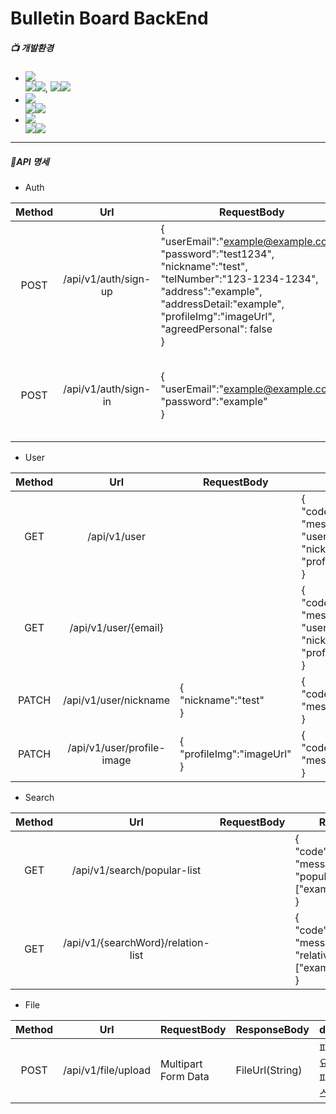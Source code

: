 # Bulletin Board BackEnd 
##### 📺 개발환경
* <img src="https://img.shields.io/badge/Framework-%23121011?style=plastic"/>
     <div>
         <img src="https://img.shields.io/badge/springboot-6DB33F?style=float-square&logo=springboot&logoColor=white"><img src="https://img.shields.io/badge/3.2.5-515151?style=float-square">, <img/ src="https://img.shields.io/badge/Spring Security-6DB33F?style=float-square&logo=springsecurity&logoColor=white"><img src="https://img.shields.io/badge/3.2.5-515151?style=float-square">
     </div>

* <img src="https://img.shields.io/badge/Language-%23121011?style=plastic">
     <div>
          <img src="https://img.shields.io/badge/java-%23ED8B00?style=float-square&logo=openjdk&logoColor=white"><img src="https://img.shields.io/badge/17-515151?style=float-square">
     </div>

* <img src="https://img.shields.io/badge/Build-%23121011?style=plastic">
     <div>
          <img src="https://img.shields.io/badge/Gradle-02303A?style=float-square&logo=Gradle&logoColor=white"><img src="https://img.shields.io/badge/8.7-515151?style=float-square">
     </div>

----------------------------------
##### 📖API 명세


* Auth

| Method | Url | RequestBody | ResponseBody | description |  
|:--------:|:---:|---------|----------|-------------|
| POST | /api/v1/auth/sign-up | {<br/> "userEmail":"example@example.com",<br/> "password":"test1234",<br/> "nickname":"test",<br/> "telNumber":"123-1234-1234",<br/> "address":"example",<br/> "addressDetail:"example",<br/> "profileImg":"imageUrl",<br/> "agreedPersonal": false<br/> }| {<br/> "code":"SU",<br/> "message":"success"<br/> } | 회원가입 요청.|
| POST | /api/v1/auth/sign-in | {<br/> "userEmail":"example@example.com",<br/> "password":"example"<br/> } | {<br/> "code":"SU",<br/> "message":"success",<br/> "aceessToken":"JWT Token",<br/> "expireTime": 3600<br/> }| 로그인 요청.<br/> 성공시accessToken 발급.<br/> 실패시 Error코드 응답. | 


* User 

| Method | Url | RequestBody | ResponseBody | description |  
|:--------:|:---:|---------|----------|-------------|
| GET | /api/v1/user |  | {<br/>"code":"SU",<br/> "message":"sucess",<br/> "userEmail":"example@example.com",<br/> "nickname":"thisis",<br/> "profileImg":"imageUrl"<br/>} | 로그인된 유저의 정보를 요청. |
| GET | /api/v1/user/{email} | |  {<br/>"code":"SU",<br/> "message":"sucess",<br/> "userEmail":"example@example.com",<br/> "nickname":"thisis",<br/> "profileImg":"imageUrl"<br/>} | '특정' 유저의 데이터 요청.|
| PATCH | /api/v1/user/nickname | {<br/>"nickname":"test"<br/>} | {<br/> "code" : "SU",<br/> "message" : "success" <br/>} | 유저의 닉네임 수정. | 
| PATCH |/api/v1/user/profile-image| {<br/> "profileImg":"imageUrl" <br/>} | {<br/> "code" : "SU",<br/> "message" : "success" <br/>} | 유저의 프로필 이미지 수정.|


* Search

| Method | Url | RequestBody | ResponseBody | description |
|:--------:|:---:|-------------|----------|-------------|
| GET | /api/v1/search/popular-list |  | {<br/> "code":"SU",<br/> "message":"success",<br/> "popularWordList":["example1","example2"]<br/> } | 인기 검색어 리스트 요청.|
| GET | /api/v1/{searchWord}/relation-list |  | {<br/> "code":"SU",<br/> "message":"success",<br/> "relativeWordList":["example1","example2"]<br/> } | 연관 검색어 리스트 요청.|


* File

| Method | Url | RequestBody | ResponseBody | description |
|:--------:|:---:|---------|----------|-------------|
| POST | /api/v1/file/upload | Multipart Form Data | FileUrl(String) | 파일 업로드 요청.<br/> 파일의 리소스 URL반환|

